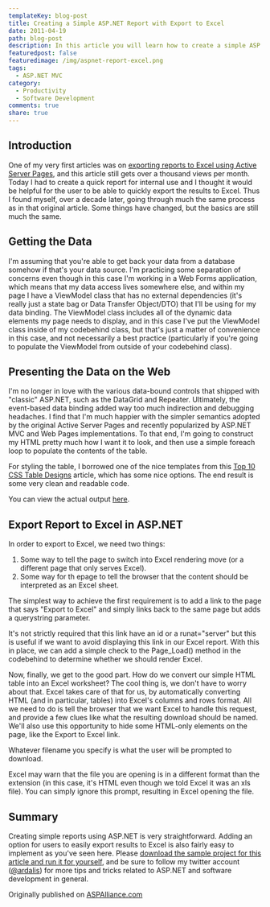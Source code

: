 ```yaml
---
templateKey: blog-post
title: Creating a Simple ASP.NET Report with Export to Excel
date: 2011-04-19
path: blog-post
description: In this article you will learn how to create a simple ASP.NET report using Web Forms, C#, and a View Model class rather than drag and drop controls, resulting in very clean and understandable HTML. Then, you'll learn how to add Export to Excel functionality, allowing users to export the data in Excel format and save the file with a default filename of your choosing (as opposed to Report.aspx, for instance).
featuredpost: false
featuredimage: /img/aspnet-report-excel.png
tags:
  - ASP.NET MVC
category:
  - Productivity
  - Software Development
comments: true
share: true
---
```


## Introduction

One of my very first articles was on [exporting reports to Excel using Active Server Pages](http://aspalliance.com/1), and this article still gets over a thousand views per month.  Today I had to create a quick report for internal use and I thought it would be helpful for the user to be able to quickly export the results to Excel.  Thus I found myself, over a decade later, going through much the same process as in that original article.  Some things have changed, but the basics are still much the same.

## Getting the Data

I'm assuming that you're able to get back your data from a database somehow if that's your data source.  I'm practicing some separation of concerns even though in this case I'm working in a Web Forms application, which means that my data access lives somewhere else, and within my page I have a ViewModel class that has no external dependencies (it's really just a state bag or Data Transfer Object/DTO) that I'll be using for my data binding.  The ViewModel class includes all of the dynamic data elements my page needs to display, and in this case I've put the ViewModel class inside of my codebehind class, but that's just a matter of convenience in this case, and not necessarily a best practice (particularly if you're going to populate the ViewModel from outside of your codebehind class).

## Presenting the Data on the Web

I'm no longer in love with the various data-bound controls that shipped with "classic" ASP.NET, such as the DataGrid and Repeater.  Ultimately, the event-based data binding added way too much indirection and debugging headaches.  I find that I'm much happier with the simpler semantics adopted by the original Active Server Pages and recently popularized by ASP.NET MVC and Web Pages implementations.  To that end, I'm going to construct my HTML pretty much how I want it to look, and then use a simple foreach loop to populate the contents of the table.

For styling the table, I borrowed one of the nice templates from this [Top 10 CSS Table Designs](http://www.smashingmagazine.com/2008/08/13/top-10-css-table-designs/) article, which has some nice options.  The end result is some very clean and readable code.

You can view the actual output [here](http://aspalliancefiles.s3.amazonaws.com/books.htm).

## Export Report to Excel in ASP.NET

In order to export to Excel, we need two things:

1. Some way to tell the page to switch into Excel rendering move (or a different page that only serves Excel).
2. Some way for th epage to tell the browser that the content should be interpreted as an Excel sheet.

The simplest way to achieve the first requirement is to add a link to the page that says "Export to Excel" and simply links back to the same page but adds a querystring parameter.

It's not strictly required that this link have an id or a runat="server" but this is useful if we want to avoid displaying this link in our Excel report.  With this in place, we can add a simple check to the Page_Load() method in the codebehind to determine whether we should render Excel.

Now, finally, we get to the good part.  How do we convert our simple HTML table into an Excel worksheet?  The cool thing is, we don't have to worry about that.  Excel takes care of that for us, by automatically converting HTML (and in particular, tables) into Excel's columns and rows format.  All we need to do is tell the browser that we want Excel to handle this request, and provide a few clues like what the resulting download should be named.  We'll also use this opportunity to hide some HTML-only elements on the page, like the Export to Excel link.

Whatever filename you specify is what the user will be prompted to download.

Excel may warn that the file you are opening is in a different format than the extension (in this case, it's HTML even though we told Excel it was an xls file).  You can simply ignore this prompt, resulting in Excel opening the file.

## Summary

Creating simple reports using ASP.NET is very straightforward.  Adding an option for users to easily export results to Excel is also fairly easy to implement as you've seen here.  Please [download the sample project for this article and run it for yourself](http://aspalliancefiles.s3.amazonaws.com/ExcelReport.zip), and be sure to follow my twitter account ([@ardalis](https://twitter.com/ardalis)) for more tips and tricks related to ASP.NET and software development in general.

Originally published on [ASPAlliance.com](http://aspalliance.com/2054_Creating_a_Simple_ASPNET_Report_with_Export_to_Excel)
